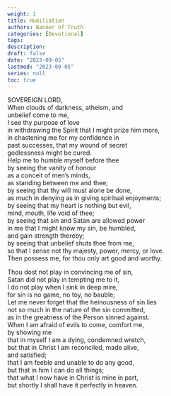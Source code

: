 ```yaml
---
weight: 1 
title: Humiliation
authors: Banner of Truth
categories: [Devotional]
tags: 
description: 
draft: false
date: "2023-09-05"
lastmod: "2023-09-05"
series: null
toc: true
---
```


<!--more-->

SOVEREIGN LORD,
<br>When clouds of darkness, atheism, and
<br>unbelief come to me,
<br>I see thy purpose of love
<br>in withdrawing the Spirit that I might prize him more,
<br>in chastening me for my confidence in
<br>past successes, that my wound of secret
<br>godlessness might be cured.
<br>Help me to humble myself before thee
<br>by seeing the vanity of honour
<br>as a conceit of men’s minds,
<br>as standing between me and thee;
<br>by seeing that thy will must alone be done,
<br>as much in denying as in giving spiritual enjoyments;
<br>by seeing that my heart is nothing but evil,
<br>mind, mouth, life void of thee;
<br>by seeing that sin and Satan are allowed power
<br>in me that I might know my sin, be humbled,
<br>and gain strength thereby;
<br>by seeing that unbelief shuts thee from me,
<br>so that I sense not thy majesty, power, mercy, or love.
<br>Then possess me, for thou only art good and worthy.

Thou dost not play in convincing me of sin,
<br>Satan did not play in tempting me to it,
<br>I do not play when I sink in deep mire,
<br>for sin is no game, no toy, no bauble;
<br>Let me never forget that the heinousness of sin lies
<br>not so much in the nature of the sin committed,
<br>as in the greatness of the Person sinned against.
<br>When I am afraid of evils to come, comfort me,
<br>by showing me
<br>that in myself I am a dying, condemned wretch,
<br>but that in Christ I am reconciled, made alive,
<br>and satisfied;
<br>that I am feeble and unable to do any good,
<br>but that in him I can do all things;
<br>that what I now have in Christ is mine in part,
<br>but shortly I shall have it perfectly in heaven.

